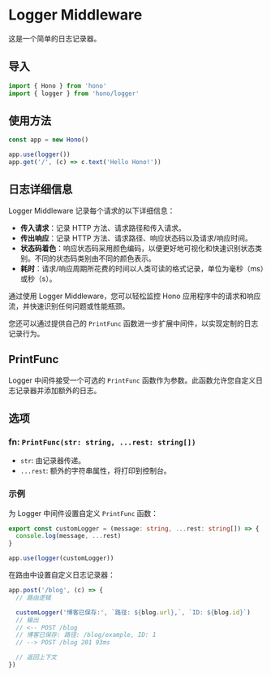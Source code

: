 # Logger Middleware

这是一个简单的日志记录器。

## 导入

```ts
import { Hono } from 'hono'
import { logger } from 'hono/logger'
```

## 使用方法

```ts
const app = new Hono()

app.use(logger())
app.get('/', (c) => c.text('Hello Hono!'))
```

## 日志详细信息

Logger Middleware 记录每个请求的以下详细信息：

- **传入请求**：记录 HTTP 方法、请求路径和传入请求。
- **传出响应**：记录 HTTP 方法、请求路径、响应状态码以及请求/响应时间。
- **状态码着色**：响应状态码采用颜色编码，以便更好地可视化和快速识别状态类别。不同的状态码类别由不同的颜色表示。
- **耗时**：请求/响应周期所花费的时间以人类可读的格式记录，单位为毫秒（ms）或秒（s）。

通过使用 Logger Middleware，您可以轻松监控 Hono 应用程序中的请求和响应流，并快速识别任何问题或性能瓶颈。

您还可以通过提供自己的 `PrintFunc` 函数进一步扩展中间件，以实现定制的日志记录行为。

## PrintFunc

Logger 中间件接受一个可选的 `PrintFunc` 函数作为参数。此函数允许您自定义日志记录器并添加额外的日志。

## 选项

### <Badge type="info" text="可选" /> fn: `PrintFunc(str: string, ...rest: string[])`

- `str`: 由记录器传递。
- `...rest`: 额外的字符串属性，将打印到控制台。

### 示例

为 Logger 中间件设置自定义 `PrintFunc` 函数：

```ts
export const customLogger = (message: string, ...rest: string[]) => {
  console.log(message, ...rest)
}

app.use(logger(customLogger))
```

在路由中设置自定义日志记录器：

```ts
app.post('/blog', (c) => {
  // 路由逻辑

  customLogger('博客已保存:', `路径: ${blog.url},`, `ID: ${blog.id}`)
  // 输出
  // <-- POST /blog
  // 博客已保存: 路径: /blog/example, ID: 1
  // --> POST /blog 201 93ms

  // 返回上下文
})
```